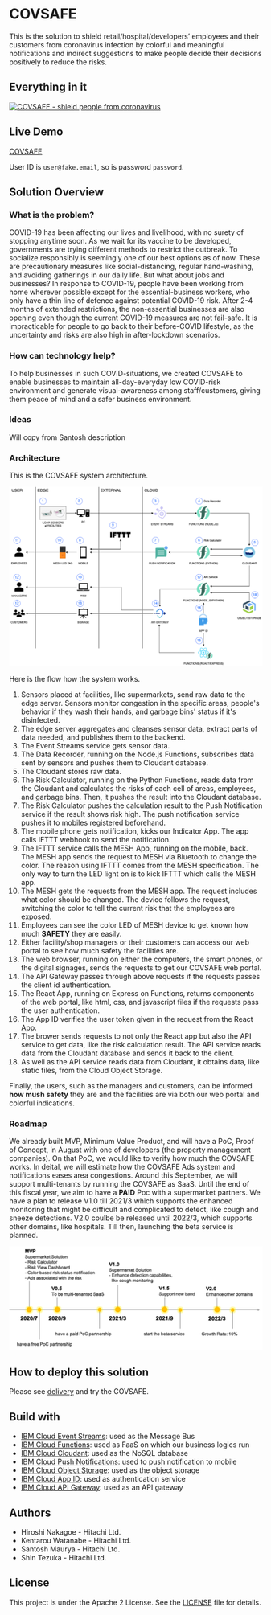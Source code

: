 # COVSAFE

This is the solution to shield retail/hospital/developers’ employees and their customers from coronavirus infection by colorful and meaningful notifications and indirect suggestions to make people decide their decisions positively to reduce the risks.

## Everything in it

[![COVSAFE - shield people from coronavirus](https://img.youtube.com/vi/EhfS6kC5LUo/0.jpg)](https://www.youtube.com/watch?v=EhfS6kC5LUo)

## Live Demo

[COVSAFE](https://jp-tok.functions.appdomain.cloud/api/v1/web/1bccfb58-3612-476c-9d4b-db28f91bcf05/covsafe/view)

User ID is `user@fake.email`, so is password `password`.

## Solution Overview

### What is the problem?

COVID-19 has been affecting our lives and livelihood, with no surety of stopping anytime soon. As we wait for its vaccine to be developed, governments are trying different methods to restrict the outbreak. To socialize responsibly is seemingly one of our best options as of now. These are precautionary measures like social-distancing, regular hand-washing, and avoiding gatherings in our daily life. But what about jobs and businesses? In response to COVID-19, people have been working from home wherever possible except for the essential-business workers, who only have a thin line of defence against potential COVID-19 risk. After 2-4 months of extended restrictions, the non-essential businesses are also opening even though the current COVID-19 measures are not fail-safe. It is impracticable for people to go back to their before-COVID lifestyle, as the uncertainty and risks are also high in after-lockdown scenarios. 


### How can technology help?

To help businesses in such COVID-situations, we created COVSAFE to enable businesses to maintain all-day-everyday low COVID-risk environment and generate visual-awareness among staff/customers, giving them peace of mind and a safer business environment.

### Ideas

Will copy from Santosh description

### Architecture

This is the COVSAFE system architecture.

![COVSAFE diagram](./images/covid-19-diagram.png)

Here is the flow how the system works.

1.  Sensors placed at facilities, like supermarkets, send raw data to the edge server. Sensors monitor congestion in the specific areas, people's behavior if they wash their hands, and garbage bins' status if it's disinfected.
2.  The edge server aggregates and cleanses sensor data, extract parts of data needed, and publishes them to the backend.
3.  The Event Streams service gets sensor data.
4.  The Data Recorder, running on the Node.js Functions, subscribes data sent by sensors and pushes them to Cloudant database.
5.  The Cloudant stores raw data.
6.  The Risk Calculator, running on the Python Functions, reads data from the Cloudant and calculates the risks of each cell of areas, employees, and garbage bins. Then, it pushes the result into the Cloudant database.
7.  The Risk Calculator pushes the calculation result to the Push Notification service if the result shows risk high. The push notification service pushes it to mobiles registered beforehand.
8.  The mobile phone gets notification, kicks our Indicator App. The app calls IFTTT webhook to send the notification.
9.  The IFTTT service calls the MESH App, running on the mobile, back. The MESH app sends the request to MESH via Bluetooth to change the color. The reason using IFTTT comes from the MESH specification. The only way to turn the LED light on is to kick IFTTT which calls the MESH app.
10.  The MESH gets the requests from the MESH app. The request includes what color should be changed. The device follows the request, switching the color to tell the current risk that the employees are exposed.
11.  Employees can see the color LED of MESH device to get known how much **SAFETY** they are easily.
12.  Either facility/shop managers or their customers can access our web portal to see how much safety the facilities are.
13.  The web browser, running on either the computers, the smart phones, or the digital signages, sends the requests to get our COVSAFE web portal.
14.  The API Gateway passes through above requests if the requests passes the client id authentication.
15.  The React App, running on Express on Functions, returns components of the web portal, like html, css, and javascript files if the requests pass the user authentication.
16.  The App ID verifies the user token given in the request from the React App.
17.  The brower sends requests to not only the React app but also the API service to get data, like the risk calculation result. The API service reads data from the Cloudant database and sends it back to the client.
18.  As well as the API service reads data from Cloudant, it obtains data, like static files, from the Cloud Object Storage.

Finally, the users, such as the managers and customers, can be informed **how mush safety** they are and the facilities are via both our web portal and colorful indications.


### Roadmap

We already built MVP, Minimum Value Product, and will have a PoC, Proof of Concept, in August with one of developers (the property management companies). On that PoC, we would like to verify how much the COVSAFE works. In deital, we will estimate how the COVSAFE Ads system and notifications eases area congestions. Around this September, we will support multi-tenants by running the COVSAFE as SaaS. Until the end of this fiscal year, we aim to have a **PAID** Poc with a supermarket partners. We have a plan to release V1.0 till 2021/3 which supports the enhanced monitoring that might be difficult and complicated to detect, like cough and sneeze detections. V2.0 coulbe be released until 2022/3, which supports other domains, like hospitals. Till then, launching the beta service is planned.

![COVSAFE diagram](./images/roadmap.png)


## How to deploy this solution

Please see [delivery](https://github.com/Hitachi-CTI-Call-For-Code-COVID-19-Team/delivery) and try the COVSAFE.

## Build with

- [IBM Cloud Event Streams](https://cloud.ibm.com/catalog/services/event-streams): used as the Message Bus
- [IBM Cloud Functions](https://cloud.ibm.com/functions/): used as FaaS on which our business logics run
- [IBM Cloud Cloudant](https://cloud.ibm.com/catalog/services/cloudant): used as the NoSQL database
- [IBM Cloud Push Notifications](https://cloud.ibm.com/catalog/services/push-notifications): used to push notification to mobile
- [IBM Cloud Object Storage](https://cloud.ibm.com/catalog/services/cloud-object-storage): used as the object storage
- [IBM Cloud App ID](https://cloud.ibm.com/catalog/services/app-id): used as authentication service
- [IBM Cloud API Gateway](https://cloud.ibm.com/catalog/services/api-gateway): used as an API gateway

## Authors

- Hiroshi Nakagoe - Hitachi Ltd.
- Kentarou Watanabe - Hitachi Ltd.
- Santosh Maurya - Hitachi Ltd.
- Shin Tezuka - Hitachi Ltd.

## License

This project is under the Apache 2 License. See the [LICENSE](./LICENSE) file for details.

